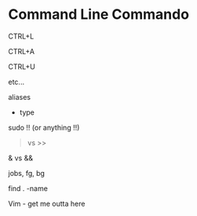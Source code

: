 # Command Line Commando

CTRL+L

CTRL+A

CTRL+U

etc...

aliases 
  * type 

sudo !! (or anything !!)

> vs >>

& vs &&

jobs, fg, bg

find . -name <name you are looking for>

Vim - get me outta here
